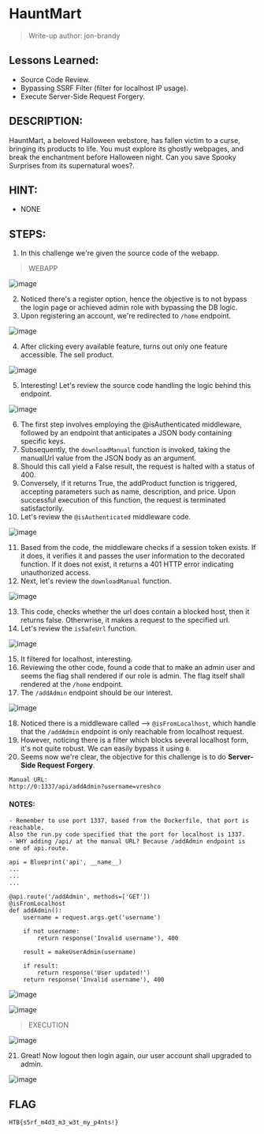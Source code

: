 # HauntMart
> Write-up author: jon-brandy

## Lessons Learned:
- Source Code Review.
- Bypassing SSRF Filter (filter for localhost IP usage).
- Execute Server-Side Request Forgery.

## DESCRIPTION:
HauntMart, a beloved Halloween webstore, has fallen victim to a curse, bringing its products to life. 
You must explore its ghostly webpages, and break the enchantment before Halloween night. 
Can you save Spooky Surprises from its supernatural woes?.

## HINT:
- NONE

## STEPS:
1. In this challenge we're given the source code of the webapp.

> WEBAPP

![image](https://github.com/jon-brandy/hackthebox/assets/70703371/34f4b839-23ec-46bf-af6f-dd4df4a658d8)


2. Noticed there's a register option, hence the objective is to not bypass the login page or achieved admin role with bypassing the DB logic.
3. Upon registering an account, we're redirected to `/home` endpoint.

![image](https://github.com/jon-brandy/hackthebox/assets/70703371/cbca3127-57f4-48e1-b571-d12a1c0c896b)


4. After clicking every available feature, turns out only one feature accessible. The sell product.

![image](https://github.com/jon-brandy/hackthebox/assets/70703371/f4536a13-c409-4e82-8e34-a7f86cdc1a47)


5. Interesting! Let's review the source code handling the logic behind this endpoint.

![image](https://github.com/jon-brandy/hackthebox/assets/70703371/501b0644-6440-459b-8aa0-399958c4314f)


6. The first step involves employing the @isAuthenticated middleware, followed by an endpoint that anticipates a JSON body containing specific keys.
7. Subsequently, the `downloadManual` function is invoked, taking the manualUrl value from the JSON body as an argument.
8.  Should this call yield a False result, the request is halted with a status of 400.
9.  Conversely, if it returns True, the addProduct function is triggered, accepting parameters such as name, description, and price. Upon successful execution of this function, the request is terminated satisfactorily.
10. Let's review the `@isAuthenticated` middleware code.

![image](https://github.com/jon-brandy/hackthebox/assets/70703371/884edfc9-743c-4161-a725-62ebfb0337c9)


11. Based from the code, the middleware checks if a session token exists. If it does, it verifies it and passes the user information to the decorated function. If it does not exist, it returns a 401 HTTP error indicating unauthorized access.
12. Next, let's review the `downloadManual` function.

![image](https://github.com/jon-brandy/hackthebox/assets/70703371/96f81287-2dac-4539-bbe7-8094a200d9de)


13. This code, checks whether the url does contain a blocked host, then it returns false. Otherwrise, it makes a request to the specified url.
14. Let's review the `isSafeUrl` function.

![image](https://github.com/jon-brandy/hackthebox/assets/70703371/28678127-40ce-4fbf-8b71-698c17d0dc60)


15. It filtered for localhost, interesting.
16. Reviewing the other code, found a code that to make an admin user and seems the flag shall rendered if our role is admin. The flag itself shall rendered at the `/home` endpoint.
17. The `/addAdmin` endpoint should be our interest.

![image](https://github.com/jon-brandy/hackthebox/assets/70703371/8bf9e14a-22f2-42b9-982f-6d27c1d03a31)


18. Noticed there is a middleware called --> `@isFromLocalhost`, which handle that the `/addAdmin` endpoint is only reachable from localhost request.
19. However, noticing there is a filter which blocks several localhost form, it's not quite robust. We can easily bypass it using `0`.
20. Seems now we're clear, the objective for this challenge is to do **Server-Side Request Forgery**.

```
Manual URL:
http://0:1337/api/addAdmin?username=vreshco
```

#### NOTES:

```
- Remember to use port 1337, based from the Dockerfile, that port is reachable.
Also the run.py code specified that the port for localhost is 1337.
- WHY adding /api/ at the manual URL? Because /addAdmin endpoint is one of api.route.

api = Blueprint('api', __name__)
...
...
...

@api.route('/addAdmin', methods=['GET'])
@isFromLocalhost
def addAdmin():
    username = request.args.get('username')
    
    if not username:
        return response('Invalid username'), 400
    
    result = makeUserAdmin(username)

    if result:
        return response('User updated!')
    return response('Invalid username'), 400

```

![image](https://github.com/jon-brandy/hackthebox/assets/70703371/9fa01f07-167b-4c09-9727-28b4d5280d42)


![image](https://github.com/jon-brandy/hackthebox/assets/70703371/cc755798-60fa-4975-9343-26a89812c9c5)


> EXECUTION

![image](https://github.com/jon-brandy/hackthebox/assets/70703371/f3fa1fa6-70b5-4438-af62-00ffe2feb12d)


21. Great! Now logout then login again, our user account shall upgraded to admin.

![image](https://github.com/jon-brandy/hackthebox/assets/70703371/ac2782f6-5dc1-4fce-90dd-9a5c0480f0f5)


## FLAG

```
HTB{s5rf_m4d3_m3_w3t_my_p4nts!}
```
